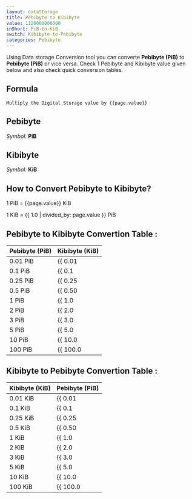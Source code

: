 ```yaml
---
layout: dataStorage
title: Pebibyte to Kibibyte
value: 1126000000000
inShort: PiB-to-KiB
switch: Kibibyte-to-Pebibyte
categories: Pebibyte
---
```


Using Data storage Conversion tool you can converte **Pebibyte (PiB)** to **Pebibyte (PiB)** or vice versa. Check 1 Pebibyte and Kibibyte value given below and also check quick conversion tables.

## Formula
`Multiply the Digital Storage value by {{page.value}}`

## Pebibyte
*Symbol:* **PiB**

## Kibibyte
*Symbol:* **KiB**

## How to Convert Pebibyte to Kibibyte?

1 PiB = {{page.value}} KiB

1 KiB = {{ 1.0 | divided_by: page.value }} PiB


## Pebibyte to Kibibyte Convertion Table :

| Pebibyte (PiB) | Kibibyte (KiB) |
| ---- | ---- |
| 0.01 PiB | {{ 0.01 | times: page.value }} KiB |
| 0.1 PiB | {{ 0.1 | times: page.value }} KiB |
| 0.25 PiB | {{ 0.25 | times: page.value }} KiB |
| 0.5 PiB | {{ 0.50 | times: page.value }} KiB |
| 1 PiB | {{ 1.0 | times: page.value }} KiB |
| 2 PiB | {{ 2.0 | times: page.value }} KiB |
| 3 PiB | {{ 3.0 | times: page.value }} KiB |
| 5 PiB | {{ 5.0 | times: page.value }} KiB |
| 10 PiB | {{ 10.0 | times: page.value }} KiB |
| 100 PiB | {{ 100.0 | times: page.value }} KiB |

## Kibibyte to Pebibyte Convertion Table :

| Kibibyte (KiB) | Pebibyte (PiB) |
| ---- | ---- |
| 0.01 KiB | {{ 0.01 | divided_by: page.value }} PiB |
| 0.1 KiB | {{ 0.1 | divided_by: page.value }} PiB |
| 0.25 KiB | {{ 0.25 | divided_by: page.value }} PiB |
| 0.5 KiB | {{ 0.50 | divided_by: page.value }} PiB |
| 1 KiB | {{ 1.0 | divided_by: page.value }} PiB |
| 2 KiB | {{ 2.0 | divided_by: page.value }} PiB |
| 3 KiB | {{ 3.0 | divided_by: page.value }} PiB |
| 5 KiB | {{ 5.0 | divided_by: page.value }} PiB |
| 10 KiB | {{ 10.0 | divided_by: page.value }} PiB |
| 100 KiB | {{ 100.0 | divided_by: page.value }} PiB |


<script>
document.getElementById('selectInput')[21].selected = true
document.getElementById('selectOutput')[5].selected = true
</script>
